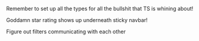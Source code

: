 Remember to set up all the types for all the bullshit that TS is whining about!

Goddamn star rating shows up underneath sticky navbar!

Figure out filters communicating with each other